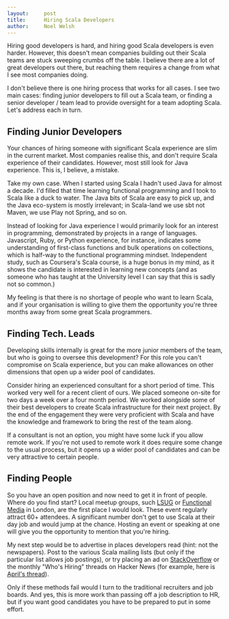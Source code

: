```yaml
---
layout:     post
title:      Hiring Scala Developers
author:     Noel Welsh
---
```


Hiring good developers is hard, and hiring good Scala developers is even harder. However, this doesn't mean companies building out their Scala teams are stuck sweeping crumbs off the table. I believe there are a lot of great developers out there, but reaching them requires a change from what I see most companies doing.

I don't believe there is one hiring process that works for all cases. I see two main cases: finding junior developers to fill out a Scala team, or finding a senior developer / team lead to provide oversight for a team adopting Scala. Let's address each in turn.

## Finding Junior Developers

Your chances of hiring someone with significant Scala experience are slim in the current market. Most companies realise this, and don't require Scala experience of their candidates. However, most still look for Java experience. This is, I believe, a mistake.

Take my own case. When I started using Scala I hadn't used Java for almost a decade. I'd filled that time learning functional programming and I took to Scala like a duck to water. The Java bits of Scala are easy to pick up, and the Java eco-system is mostly irrelevant; in Scala-land we use sbt not Maven, we use Play not Spring, and so on.

Instead of looking for Java experience I would primarily look for an interest in programming, demonstrated by projects in a range of languages. Javascript, Ruby, or Python experience, for instance, indicates some understanding of first-class functions and bulk operations on collections, which is half-way to the functional programming mindset. Independent study, such as Coursera's Scala course, is a huge bonus in my mind, as it shows the candidate is interested in learning new concepts (and as someone who has taught at the University level I can say that this is sadly not so common.)

My feeling is that there is no shortage of people who want to learn Scala, and if your organisation is willing to give them the opportunity you're three months away from some great Scala programmers.


## Finding Tech. Leads

Developing skills internally is great for the more junior members of the team, but who is going to oversee this development? For this role you can't compromise on Scala experience, but you can make allowances on other dimensions that open up a wider pool of candidates.

Consider hiring an experienced consultant for a short period of time. This worked very well for a recent client of ours. We placed someone on-site for two days a week over a four month period. We worked alongside some of their best developers to create Scala infrastructure for their next project. By the end of the engagement they were very proficient with Scala and have the knowledge and framework to bring the rest of the team along.

If a consultant is not an option, you might have some luck if you allow remote work. If you're not used to remote work it does require some change to the usual process, but it opens up a wider pool of candidates and can be very attractive to certain people.


## Finding People

So you have an open position and now need to get it in front of people. Where do you find start? Local meetup groups, such [LSUG](http://lsug.org/) or [Functional Media](http://www.meetup.com/Functional-Media/) in London, are the first place I would look. These event regularly attract 60+ attendees. A significant number don't get to use Scala at their day job and would jump at the chance. Hosting an event or speaking at one will give you the opportunity to mention that you're hiring.

My next step would be to advertise in places developers read (hint: not the newspapers). Post to the various Scala mailing lists (but only if the particular list allows job postings), or try placing an ad on [StackOverflow](http://stackoverflow.com) or the monthly "Who's Hiring" threads on Hacker News (for example, here is [April's thread](https://news.ycombinator.com/item?id=7507765)).

Only if these methods fail would I turn to the traditional recruiters and job boards. And yes, this is more work than passing off a job description to HR, but if you want good candidates you have to be prepared to put in some effort.
